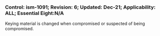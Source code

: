 ### Control: ism-1091; Revision: 6; Updated: Dec-21; Applicability: ALL; Essential Eight:N/A
<p>Keying material is changed when compromised or suspected of being compromised.</p>